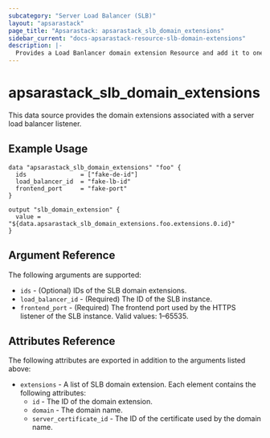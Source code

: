 ```yaml
---
subcategory: "Server Load Balancer (SLB)"
layout: "apsarastack"
page_title: "Apsarastack: apsarastack_slb_domain_extensions"
sidebar_current: "docs-apsarastack-resource-slb-domain-extensions"
description: |-
  Provides a Load Banlancer domain extension Resource and add it to one Listener.
---
```


# apsarastack\_slb\_domain_extensions

This data source provides the domain extensions associated with a server load balancer listener.

## Example Usage
```
data "apsarastack_slb_domain_extensions" "foo" {
  ids               = ["fake-de-id"]
  load_balancer_id  = "fake-lb-id"
  frontend_port     = "fake-port"
}

output "slb_domain_extension" {
  value = "${data.apsarastack_slb_domain_extensions.foo.extensions.0.id}"
}

```

## Argument Reference

The following arguments are supported:

* `ids` - (Optional) IDs of the SLB domain extensions.
* `load_balancer_id` - (Required) The ID of the SLB instance.
* `frontend_port` - (Required) The frontend port used by the HTTPS listener of the SLB instance. Valid values: 1–65535.

## Attributes Reference

The following attributes are exported in addition to the arguments listed above:

* `extensions` - A list of SLB domain extension. Each element contains the following attributes:
    * `id` - The ID of the domain extension.
    * `domain` - The domain name.
    * `server_certificate_id` - The ID of the certificate used by the domain name.
